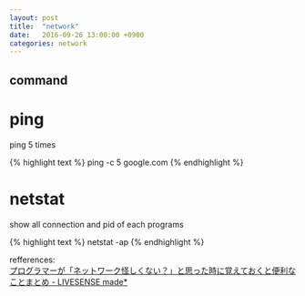 ```yaml
---
layout: post
title:  "network"
date:   2016-09-26 13:00:00 +0900
categories: network
---
```


## command

# ping

ping 5 times

{% highlight text %}
ping -c 5 google.com
{% endhighlight %}

# netstat

show all connection and pid of each programs

{% highlight text %}
netstat -ap
{% endhighlight %}

refferences:  
[プログラマーが「ネットワーク怪しくない？」と思った時に覚えておくと便利なことまとめ \- LIVESENSE made\*](http://made.livesense.co.jp/entry/2016/05/10/083000)
